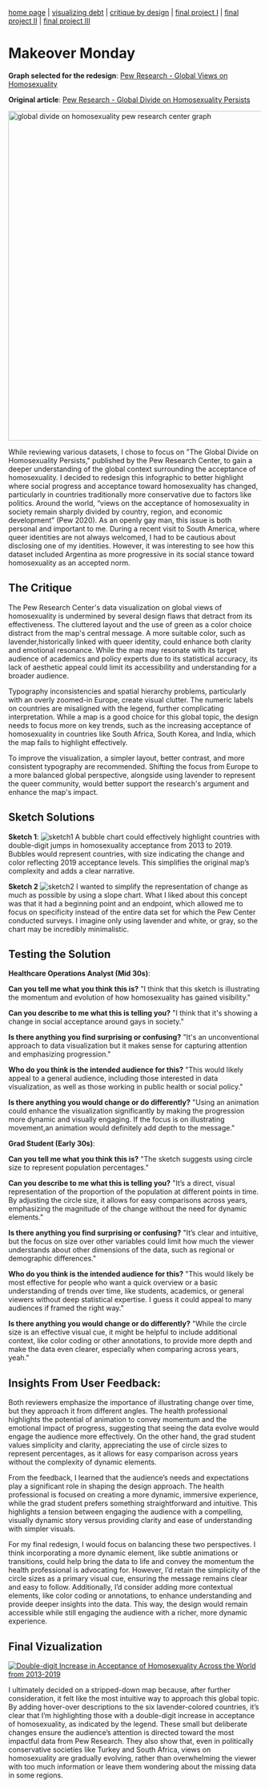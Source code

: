 [home page](https://Angeleknows.github.io/Fountainhead) | [visualizing debt](https://Angeleknows.github.io/visualizing-government-debt) | [critique by design](https://Angeleknows.github.io/critique-by-design) | [final project I](https://Angeleknows.github.io/final-project-part-one) | [final project II](https://Angeleknows.github.io/final-project-part-two) | [final project III](https://Angeleknows.github.io/final-project-part-three)


# Makeover Monday

**Graph selected for the redesign**: [Pew Research - Global Views on Homosexuality](https://www.pewresearch.org/global/2020/06/25/global-divide-on-homosexuality-persists/pg_2020-06-25_global-views-homosexuality_0-01-png/)

**Original article**: [Pew Research - Global Divide on Homosexuality Persists](https://www.pewresearch.org/global/2020/06/25/global-divide-on-homosexuality-persists/)

<img width="657" alt="global divide on homosexuality pew research center graph" src="https://github.com/user-attachments/assets/928beccc-4077-4a90-bd6c-2fd0f81346f8">

While reviewing various datasets, I chose to focus on "The Global Divide on Homosexuality Persists," published by the Pew Research Center, to gain a deeper understanding of the global context surrounding the acceptance of homosexuality. I decided to redesign this infographic to better highlight where social progress and acceptance toward homosexuality has changed, particularly in countries traditionally more conservative due to factors like politics. Around the world, “views on the acceptance of homosexuality in society remain sharply divided by country, region, and economic development” (Pew 2020). As an openly gay man, this issue is both personal and important to me. During a recent visit to South America, where queer identities are not always welcomed, I had to be cautious about disclosing one of my identities. However, it was interesting to see how this dataset included Argentina as more progressive in its social stance toward homosexuality as an accepted norm.

## The Critique

The Pew Research Center's data visualization on global views of homosexuality is undermined by several design flaws that detract from its effectiveness. The cluttered layout and the use of green as a color choice distract from the map's central message. A more suitable color, such as lavender,historically linked with queer identity, could enhance both clarity and emotional resonance. While the map may resonate with its target audience of academics and policy experts due to its statistical accuracy, its lack of aesthetic appeal could limit its accessibility and understanding for a broader audience.

Typography inconsistencies and spatial hierarchy problems, particularly with an overly zoomed-in Europe, create visual clutter. The numeric labels on countries are misaligned with the legend, further complicating interpretation. While a map is a good choice for this global topic, the design needs to focus more on key trends, such as the increasing acceptance of homosexuality in countries like South Africa, South Korea, and India, which the map fails to highlight effectively.

To improve the visualization, a simpler layout, better contrast, and more consistent typography are recommended. Shifting the focus from Europe to a more balanced global perspective, alongside using lavender to represent the queer community, would better support the research's argument and enhance the map's impact.

## Sketch Solutions

**Sketch 1**: ![sketch1](https://github.com/user-attachments/assets/bb680156-9252-47c9-bfc5-db57e1e66729)
A bubble chart could effectively highlight countries with double-digit jumps in homosexuality acceptance from 2013 to 2019. Bubbles would represent countries, with size indicating the change and color reflecting 2019 acceptance levels. This simplifies the original map’s complexity and adds a clear narrative.

**Sketch 2** ![sketch2](https://github.com/user-attachments/assets/5af8e1f1-3848-4e7f-996a-2332b0b25c90)
I wanted to simplify the representation of change as much as possible by using a slope chart. What I liked about this concept was that it had a beginning point and an endpoint, which allowed me to focus on specificity instead of the entire data set for which the Pew Center conducted surveys.  I imagine only using lavender and white, or gray, so the chart may be incredibly minimalistic. 

## Testing the Solution

**Healthcare Operations Analyst (Mid 30s)**:

**Can you tell me what you think this is?** "I think that this sketch is illustrating the momentum and evolution of how homosexuality has gained visibility."

**Can you describe to me what this is telling you?** "I think that it's showing a change in social acceptance around gays in society."

**Is there anything you find surprising or confusing?** "It's an unconventional approach to data visualization but it makes sense for capturing attention and emphasizing progression."

**Who do you think is the intended audience for this?** "This would likely appeal to a general audience, including those interested in data visualization, as well as those working in public health or social policy."

**Is there anything you would change or do differently?** "Using an animation could enhance the visualization significantly by making the progression more dynamic and visually engaging. If the focus is on illustrating movement,an animation would definitely add depth to the message."

**Grad Student (Early 30s)**:

**Can you tell me what you think this is?** "The sketch suggests using circle size to represent population percentages."

**Can you describe to me what this is telling you?** "It’s a direct, visual representation of the proportion of the population at different points in time. By adjusting the circle size, it allows for easy comparisons across years, emphasizing the magnitude of the change without the need for dynamic elements."

**Is there anything you find surprising or confusing?** "It’s clear and intuitive, but the focus on size over other variables could limit how much the viewer understands about other dimensions of the data, such as regional or demographic differences."

**Who do you think is the intended audience for this?** "This would likely be most effective for people who want a quick overview or a basic understanding of trends over time, like students, academics, or general viewers without deep statistical expertise. I guess it could appeal to many audiences if framed the right way."

**Is there anything you would change or do differently?** "While the circle size is an effective visual cue, it might be helpful to include additional context, like color coding or other annotations, to provide more depth and make the data even clearer, especially when comparing across years, yeah."

## Insights From User Feedback:

Both reviewers emphasize the importance of illustrating change over time, but they approach it from different angles. The health professional highlights the potential of animation to convey momentum and the emotional impact of progress, suggesting that seeing the data evolve would engage the audience more effectively. On the other hand, the grad student values simplicity and clarity, appreciating the use of circle sizes to represent percentages, as it allows for easy comparison across years without the complexity of dynamic elements.

From the feedback, I learned that the audience’s needs and expectations play a significant role in shaping the design approach. The health professional is focused on creating a more dynamic, immersive experience, while the grad student prefers something straightforward and intuitive. This highlights a tension between engaging the audience with a compelling, visually dynamic story versus providing clarity and ease of understanding with simpler visuals.

For my final redesign, I would focus on balancing these two perspectives. I think incorporating a more dynamic element, like subtle animations or transitions, could help bring the data to life and convey the momentum the health professional is advocating for. However, I’d retain the simplicity of the circle sizes as a primary visual cue, ensuring the message remains clear and easy to follow. Additionally, I’d consider adding more contextual elements, like color coding or annotations, to enhance understanding and provide deeper insights into the data. This way, the design would remain accessible while still engaging the audience with a richer, more dynamic experience.

## Final Vizualization

<div class="tableauPlaceholder" id="viz1731729201926" style="position: relative">
  <noscript>
    <a href="#">
      <img alt="Double-digit Increase in Acceptance of Homosexuality Across the World from 2013-2019" 
           src="https://public.tableau.com/static/images/la/lavender/map/1_rss.png" 
           style="border: none" />
    </a>
  </noscript>
  <object class="tableauViz" style="display:none;">
    <param name="host_url" value="https%3A%2F%2Fpublic.tableau.com%2F" />
    <param name="embed_code_version" value="3" />
    <param name="site_root" value="" />
    <param name="name" value="lavender/map" />
    <param name="tabs" value="no" />
    <param name="toolbar" value="yes" />
    <param name="static_image" value="https://public.tableau.com/static/images/la/lavender/map/1.png" />
    <param name="animate_transition" value="yes" />
    <param name="display_static_image" value="yes" />
    <param name="display_spinner" value="yes" />
    <param name="display_overlay" value="yes" />
    <param name="display_count" value="yes" />
    <param name="language" value="en-GB" />
    <param name="filter" value="publish=yes" />
  </object>
</div>

I ultimately decided on a stripped-down map because, after further consideration, it felt like the most intuitive way to approach this global topic. By adding hover-over descriptions to the six lavender-colored countries, it’s clear that I’m highlighting those with a double-digit increase in acceptance of homosexuality, as indicated by the legend. These small but deliberate changes ensure the audience’s attention is directed toward the most impactful data from Pew Research. They also show that, even in politically conservative societies like Turkey and South Africa, views on homosexuality are gradually evolving, rather than overwhelming the viewer with too much information or leave them wondering about the missing data in some regions.

